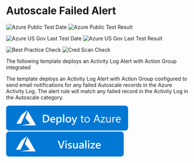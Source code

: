 # Autoscale Failed Alert

![Azure Public Test Date](https://azurequickstartsservice.blob.core.windows.net/badges/monitor-autoscale-failed-alert/PublicLastTestDate.svg)
![Azure Public Test Result](https://azurequickstartsservice.blob.core.windows.net/badges/monitor-autoscale-failed-alert/PublicDeployment.svg)

![Azure US Gov Last Test Date](https://azurequickstartsservice.blob.core.windows.net/badges/monitor-autoscale-failed-alert/FairfaxLastTestDate.svg)
![Azure US Gov Last Test Result](https://azurequickstartsservice.blob.core.windows.net/badges/monitor-autoscale-failed-alert/FairfaxDeployment.svg)

![Best Practice Check](https://azurequickstartsservice.blob.core.windows.net/badges/monitor-autoscale-failed-alert/BestPracticeResult.svg)
![Cred Scan Check](https://azurequickstartsservice.blob.core.windows.net/badges/monitor-autoscale-failed-alert/CredScanResult.svg)

The following template deploys an Activity Log Alert with Action Group integrated

The template deploys an Activity Log Alert with Action Group configured to send email notifications for any failed Autoscale records in the Azure Activity Log. The alert rule will match any failed record in the Activity Log in the Autoscale category.

[![Deploy to Azure](https://raw.githubusercontent.com/Azure/azure-quickstart-templates/master/1-CONTRIBUTION-GUIDE/images/deploytoazure.svg?sanitize=true)](https://portal.azure.com/#create/Microsoft.Template/uri/https%3A%2F%2Fraw.githubusercontent.com%2FAzure%2Fazure-quickstart-templates%2Fmaster%2Fmonitor-autoscale-failed-alert%2Fazuredeploy.json)
[![Visualize](https://raw.githubusercontent.com/Azure/azure-quickstart-templates/master/1-CONTRIBUTION-GUIDE/images/visualizebutton.svg?sanitize=true)](http://armviz.io/#/?load=https%3A%2F%2Fraw.githubusercontent.com%2FAzure%2Fazure-quickstart-templates%2Fmaster%2Fmonitor-autoscale-failed-alert%2Fazuredeploy.json)


